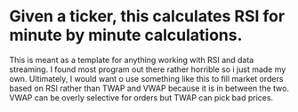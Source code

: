 # Given a ticker, this calculates RSI for minute by minute calculations. 
This is meant as a template for anything working with RSI and data streaming. 
I found most program out there rather horrible so i just made my own. Ultimately, 
I would want o use something like this to fill market orders based on RSI rather than 
TWAP and VWAP because it is in between the two. VWAP can be overly selective for orders but 
TWAP can pick bad prices.
